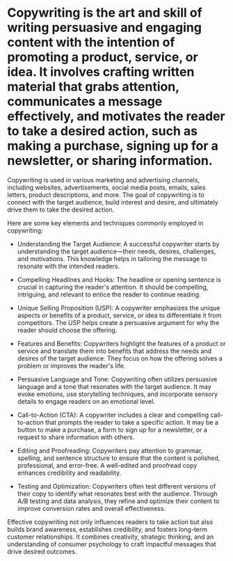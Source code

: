 # Copywriting is the art and skill of writing persuasive and engaging content with the intention of promoting a product, service, or idea. It involves crafting written material that grabs attention, communicates a message effectively, and motivates the reader to take a desired action, such as making a purchase, signing up for a newsletter, or sharing information.

Copywriting is used in various marketing and advertising channels, including websites, advertisements, social media posts, emails, sales letters, product descriptions, and more. The goal of copywriting is to connect with the target audience, build interest and desire, and ultimately drive them to take the desired action.

Here are some key elements and techniques commonly employed in copywriting:

* Understanding the Target Audience: A successful copywriter starts by understanding the target audience—their needs, desires, challenges, and motivations. This knowledge helps in tailoring the message to resonate with the intended readers.

* Compelling Headlines and Hooks: The headline or opening sentence is crucial in capturing the reader's attention. It should be compelling, intriguing, and relevant to entice the reader to continue reading.

* Unique Selling Proposition (USP): A copywriter emphasizes the unique aspects or benefits of a product, service, or idea to differentiate it from competitors. The USP helps create a persuasive argument for why the reader should choose the offering.

* Features and Benefits: Copywriters highlight the features of a product or service and translate them into benefits that address the needs and desires of the target audience. They focus on how the offering solves a problem or improves the reader's life.

* Persuasive Language and Tone: Copywriting often utilizes persuasive language and a tone that resonates with the target audience. It may evoke emotions, use storytelling techniques, and incorporate sensory details to engage readers on an emotional level.

* Call-to-Action (CTA): A copywriter includes a clear and compelling call-to-action that prompts the reader to take a specific action. It may be a button to make a purchase, a form to sign up for a newsletter, or a request to share information with others.

* Editing and Proofreading: Copywriters pay attention to grammar, spelling, and sentence structure to ensure that the content is polished, professional, and error-free. A well-edited and proofread copy enhances credibility and readability.

* Testing and Optimization: Copywriters often test different versions of their copy to identify what resonates best with the audience. Through A/B testing and data analysis, they refine and optimize their content to improve conversion rates and overall effectiveness.

Effective copywriting not only influences readers to take action but also builds brand awareness, establishes credibility, and fosters long-term customer relationships. It combines creativity, strategic thinking, and an understanding of consumer psychology to craft impactful messages that drive desired outcomes.